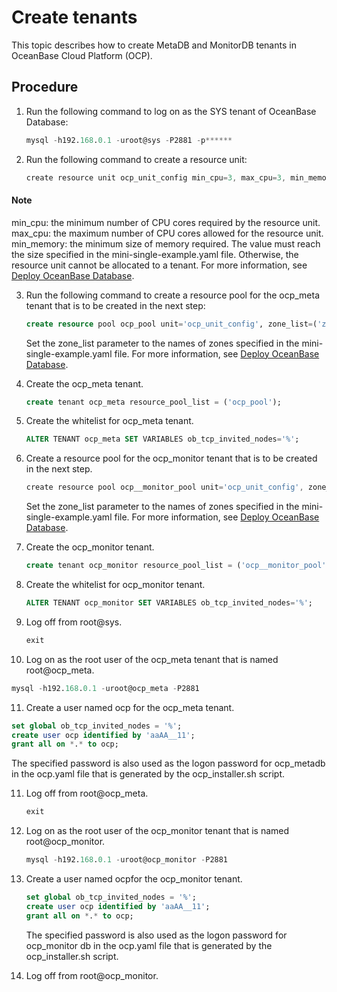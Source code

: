 Create tenants
===================================

This topic describes how to create MetaDB and MonitorDB tenants in OceanBase Cloud Platform (OCP).

Procedure
------------------------------

1. Run the following command to log on as the SYS tenant of OceanBase Database:

   ```sql
   mysql -h192.168.0.1 -uroot@sys -P2881 -p******
   ```



2. Run the following command to create a resource unit:

   ```javascript
   create resource unit ocp_unit_config min_cpu=3, max_cpu=3, min_memory=5368709120, max_memory=5368709120, max_iops=1000, min_iops=128, max_disk_size=1000000000, max_session_num=100;
   ```


  <main id="notice" type='explain'>
    <h4>Note</h4>
    <p>min_cpu: the minimum number of CPU cores required by the resource unit.
    max_cpu: the maximum number of CPU cores allowed for the resource unit.
    min_memory: the minimum size of memory required. The value must reach the size specified in the mini-single-example.yaml file. Otherwise, the resource unit cannot be allocated to a tenant. For more information, see <a href="../5.prepare-metadb-and-monitordb/2.deploy-the-oceanbase-database.md">Deploy OceanBase Database</a>.</p>
  </main>


3. Run the following command to create a resource pool for the ocp_meta tenant that is to be created in the next step:

   ```sql
   create resource pool ocp_pool unit='ocp_unit_config', zone_list=('zone1'), unit_num=1;
   ```



   Set the zone_list parameter to the names of zones specified in the mini-single-example.yaml file. For more information, see [Deploy OceanBase Database](../5.prepare-metadb-and-monitordb/2.deploy-the-oceanbase-database.md).


4. Create the ocp_meta tenant.

   ```sql
   create tenant ocp_meta resource_pool_list = ('ocp_pool');
   ```



5. Create the whitelist for ocp_meta tenant.

   ```sql
   ALTER TENANT ocp_meta SET VARIABLES ob_tcp_invited_nodes='%';
   ```

6. Create a resource pool for the ocp_monitor tenant that is to be created in the next step.

   ```javascript
   create resource pool ocp__monitor_pool unit='ocp_unit_config', zone_list=('zone1'), unit_num=1;
   ```



   Set the zone_list parameter to the names of zones specified in the mini-single-example.yaml file. For more information, see [Deploy OceanBase Database](../5.prepare-metadb-and-monitordb/2.deploy-the-oceanbase-database.md).


7. Create the ocp_monitor tenant.

   ```sql
   create tenant ocp_monitor resource_pool_list = ('ocp__monitor_pool');
   ```


8. Create the whitelist for ocp_monitor tenant.

   ```sql
   ALTER TENANT ocp_monitor SET VARIABLES ob_tcp_invited_nodes='%';
   ```

9. Log off from root@sys.

   ```sql
   exit
   ```



10. Log on as the root user of the ocp_meta tenant that is named root@ocp_meta.

   ```sql
   mysql -h192.168.0.1 -uroot@ocp_meta -P2881
   ```



11. Create a user named ocp for the ocp_meta tenant.

   ```sql
   set global ob_tcp_invited_nodes = '%';
   create user ocp identified by 'aaAA__11';
   grant all on *.* to ocp;
   ```



   The specified password is also used as the logon password for ocp_metadb in the ocp.yaml file that is generated by the ocp_installer.sh script.


11. Log off from root@ocp_meta.

    ```sql
    exit
    ```



12. Log on as the root user of the ocp_monitor tenant that is named root@ocp_monitor.

    ```sql
    mysql -h192.168.0.1 -uroot@ocp_monitor -P2881
    ```



13. Create a user named ocpfor the ocp_monitor tenant.

    ```sql
    set global ob_tcp_invited_nodes = '%';
    create user ocp identified by 'aaAA__11';
    grant all on *.* to ocp;
    ```



    The specified password is also used as the logon password for ocp_monitor db in the ocp.yaml file that is generated by the ocp_installer.sh script.


14. Log off from root@ocp_monitor.
